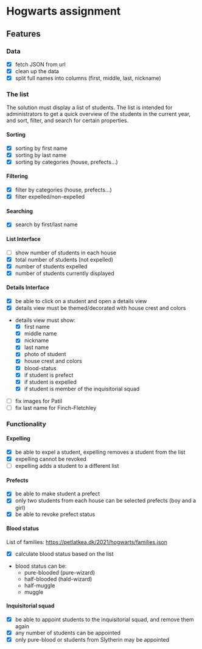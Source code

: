 # Hogwarts assignment

## Features

### Data

- [x] fetch JSON from url
- [x] clean up the data
- [x] split full names into columns (first, middle, last, nickname)

### The list

The solution must display a list of students. The list is intended for administrators to get a quick
overview of the students in the current year, and sort, filter, and search for certain properties.

#### Sorting

- [x] sorting by first name
- [x] sorting by last name
- [x] sorting by categories (house, prefects...)

#### Filtering

- [x] filter by categories (house, prefects...)
- [x] filter expelled/non-expelled

#### Searching

- [x] search by first/last name

#### List Interface

- [ ] show number of students in each house
- [x] total number of students (not expelled)
- [x] number of students expelled
- [x] number of students currently displayed

#### Details Interface

- [x] be able to click on a student and open a details view
- [x] details view must be themed/decorated with house crest and colors
- details view must show:
  - [x] first name
  - [x] middle name
  - [x] nickname
  - [x] last name
  - [x] photo of student
  - [x] house crest and colors
  - [x] blood-status
  - [x] if student is prefect
  - [x] if student is expelled
  - [x] if student is member of the inquisitorial squad
- [ ] fix images for Patil
- [ ] fix last name for Finch-Fletchley

### Functionality

#### Expelling

- [x] be able to expel a student, expelling removes a student from the list
- [x] expelling cannot be revoked
- [ ] expelling adds a student to a different list

#### Prefects

- [x] be able to make student a prefect
- [x] only two students from each house can be selected prefects (boy and a girl)
- [x] be able to revoke prefect status

#### Blood status

List of families:
https://petlatkea.dk/2021/hogwarts/families.json

- [x] calculate blood status based on the list
- blood status can be:
  - pure-blooded (pure-wizard)
  - half-blooded (hald-wizard)
  - half-muggle
  - muggle

#### Inquisitorial squad

- [x] be able to appoint students to the inquisitorial squad, and remove them again
- [x] any number of students can be appointed
- [x] only pure-blood or students from Slytherin may be appointed
